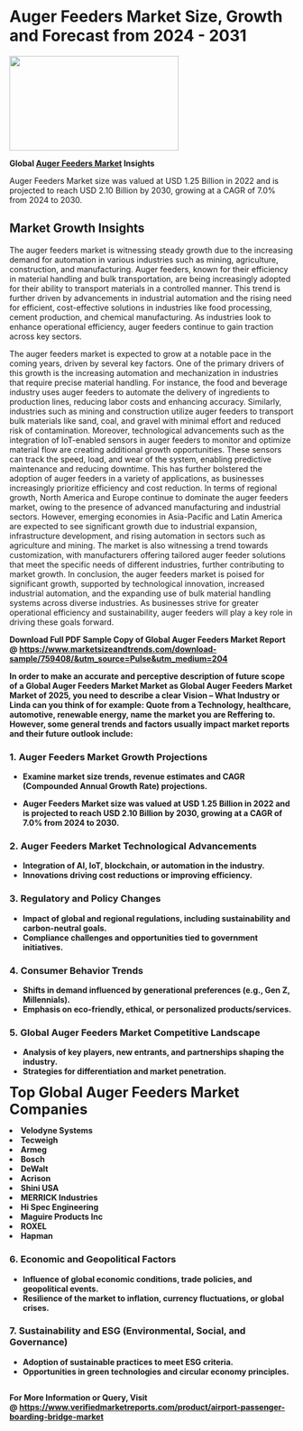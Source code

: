 <H1>Auger Feeders Market Size, Growth and Forecast from 2024 - 2031</H1><img class="aligncenter size-medium wp-image-584254" src="https://thirdeyenews.in/wp-content/uploads/2024/09/Global-Market-Research-300x168.jpeg" alt="" width="300" height="168" /><p><strong>Global&nbsp;<a href="https://www.marketsizeandtrends.com/download-sample/759408/&amp;utm_source=Pulse&amp;utm_medium=204">Auger Feeders Market</a> Insights</strong></p><p>Auger Feeders Market size was valued at USD 1.25 Billion in 2022 and is projected to reach USD 2.10 Billion by 2030, growing at a CAGR of 7.0% from 2024 to 2030.</p><p><h2>Market Growth Insights</h2> <p>The auger feeders market is witnessing steady growth due to the increasing demand for automation in various industries such as mining, agriculture, construction, and manufacturing. Auger feeders, known for their efficiency in material handling and bulk transportation, are being increasingly adopted for their ability to transport materials in a controlled manner. This trend is further driven by advancements in industrial automation and the rising need for efficient, cost-effective solutions in industries like food processing, cement production, and chemical manufacturing. As industries look to enhance operational efficiency, auger feeders continue to gain traction across key sectors.</p> <p><strong></strong></p> <p>The auger feeders market is expected to grow at a notable pace in the coming years, driven by several key factors. One of the primary drivers of this growth is the increasing automation and mechanization in industries that require precise material handling. For instance, the food and beverage industry uses auger feeders to automate the delivery of ingredients to production lines, reducing labor costs and enhancing accuracy. Similarly, industries such as mining and construction utilize auger feeders to transport bulk materials like sand, coal, and gravel with minimal effort and reduced risk of contamination. Moreover, technological advancements such as the integration of IoT-enabled sensors in auger feeders to monitor and optimize material flow are creating additional growth opportunities. These sensors can track the speed, load, and wear of the system, enabling predictive maintenance and reducing downtime. This has further bolstered the adoption of auger feeders in a variety of applications, as businesses increasingly prioritize efficiency and cost reduction. In terms of regional growth, North America and Europe continue to dominate the auger feeders market, owing to the presence of advanced manufacturing and industrial sectors. However, emerging economies in Asia-Pacific and Latin America are expected to see significant growth due to industrial expansion, infrastructure development, and rising automation in sectors such as agriculture and mining. The market is also witnessing a trend towards customization, with manufacturers offering tailored auger feeder solutions that meet the specific needs of different industries, further contributing to market growth. In conclusion, the auger feeders market is poised for significant growth, supported by technological innovation, increased industrial automation, and the expanding use of bulk material handling systems across diverse industries. As businesses strive for greater operational efficiency and sustainability, auger feeders will play a key role in driving these goals forward.</p> <p><strong></p><p><span class=""><strong>Download Full PDF Sample Copy of Global Auger Feeders Market Report</strong> @ <a href="https://www.marketsizeandtrends.com/download-sample/759408/&amp;utm_source=Pulse&amp;utm_medium=204" target="_blank">https://www.marketsizeandtrends.com/download-sample/759408/&amp;utm_source=Pulse&amp;utm_medium=204</a></span></p><p>In order to make an accurate and perceptive description of future scope of a Global&nbsp;Auger Feeders Market Market as Global&nbsp;Auger Feeders Market Market of 2025, you need to describe a clear Vision &ndash; What Industry or Linda can you think of for example: Quote from a Technology, healthcare, automotive, renewable energy, name the market you are Reffering to. However, some general trends and factors usually impact market reports and their future outlook include:</p><h3>1.&nbsp;<strong>Auger Feeders Market Growth Projections</strong></h3><ul><li>Examine market size trends, revenue estimates and CAGR (Compounded Annual Growth Rate) projections.</li><li><p>Auger Feeders Market size was valued at USD 1.25 Billion in 2022 and is projected to reach USD 2.10 Billion by 2030, growing at a CAGR of 7.0% from 2024 to 2030.</p></li></ul><h3>2.&nbsp;<strong>Auger Feeders Market Technological Advancements</strong></h3><ul><li>Integration of AI, IoT, blockchain, or automation in the industry.</li><li>Innovations driving cost reductions or improving efficiency.</li></ul><h3>3.&nbsp;<strong>Regulatory and Policy Changes</strong></h3><ul><li>Impact of global and regional regulations, including sustainability and carbon-neutral goals.</li><li>Compliance challenges and opportunities tied to government initiatives.</li></ul><h3>4.&nbsp;<strong>Consumer Behavior Trends</strong></h3><ul><li>Shifts in demand influenced by generational preferences (e.g., Gen Z, Millennials).</li><li>Emphasis on eco-friendly, ethical, or personalized products/services.</li></ul><h3>5.&nbsp;<strong>Global Auger Feeders Market Competitive Landscape</strong></h3><ul><li>Analysis of key players, new entrants, and partnerships shaping the industry.</li><li>Strategies for differentiation and market penetration.</li></ul><p data-pm-slice="1 1 []"><span style="color: inherit; font-family: inherit; font-size: 25px;">Top Global Auger Feeders Market Companies</span></p><div class="" data-test-id=""><p><li>Velodyne Systems</li><li> Tecweigh</li><li> Armeg</li><li> Bosch</li><li> DeWalt</li><li> Acrison</li><li> Shini USA</li><li> MERRICK Industries</li><li> Hi Spec Engineering</li><li> Maguire Products Inc</li><li> ROXEL</li><li> Hapman</li></p></div><h3>6.&nbsp;<strong>Economic and Geopolitical Factors</strong></h3><ul><li>Influence of global economic conditions, trade policies, and geopolitical events.</li><li>Resilience of the market to inflation, currency fluctuations, or global crises.</li></ul><h3>7.&nbsp;<strong>Sustainability and ESG (Environmental, Social, and Governance)</strong></h3><ul><li>Adoption of sustainable practices to meet ESG criteria.</li><li>Opportunities in green technologies and circular economy principles.</li></ul><h2><strong style="font-size: 14px;">For More Information or Query, Visit @&nbsp;</strong><a style="background-color: #ffffff; font-size: 14px;" href="https://www.marketsizeandtrends.com/report/auger-feeders-market/" target="_blank">https://www.verifiedmarketreports.com/product/airport-passenger-boarding-bridge-market</a></h2>

